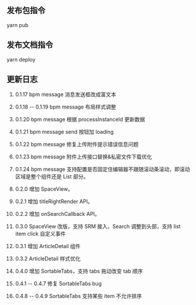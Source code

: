 ## 发布包指令

yarn pub

## 发布文档指令

yarn deploy

## 更新日志

1. 0.1.17 bpm message 消息发送框改成富文本
2. 0.1.18 -- 0.1.19 bpm message 布局样式调整
3. 0.1.20 bpm message 根据 processInstanceId 更新数据
4. 0.1.21 bpm message send 按钮加 loading
5. 0.1.22 bpm message 修复上传附件提示错误信息问题
6. 0.1.23 bpm message 附件上传接口替换&私密文件下载优化
7. 0.1.24 bpm message 支持配置是否固定住编辑器不跟随滚动条滚动，即滚动区域是整个组件还是 List 部分。

8. 0.2.0 增加 SpaceView。
9. 0.2.1 增加 titleRightRender API。
10. 0.2.2 增加 onSearchCallback API。

11. 0.3.0 SpaceView 改版，支持 SRM 接入，Search 调整到头部，支持 list item click 自定义事件
12. 0.3.1 增加 ArticleDetail 组件
13. 0.3.2 ArticleDetail 样式优化

14. 0.4.0 增加 SortableTabs，支持 tabs 拖动改变 tab 顺序
15. 0.4.1 -- 0.4.7 修复 SortableTabs bug
16. 0.4.8 -- 0.4.9 SortableTabs 支持某些 item 不允许排序
